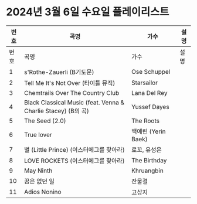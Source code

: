 # 2024년 3월 6일 수요일 플레이리스트

| 번호 | 곡명 | 가수 | 설명 |
|------|------|------|------|
| 번호 | 곡명 | 가수 | 설명 |
| 1 | s'Rothe-Zauerli (B기도문) | Ose Schuppel |  |
| 2 | Tell Me It's Not Over (타이틀 뮤직) | Starsailor |  |
| 3 | Chemtrails Over The Country Club | Lana Del Rey |  |
| 4 | Black Classical Music (feat. Venna & Charlie Stacey) (B의 곡) | Yussef Dayes |  |
| 5 | The Seed (2.0) | The Roots |  |
| 6 | True lover | 백예린 (Yerin Baek) |  |
| 7 | 별 (Little Prince) (이스터에그를 찾아라) | 로꼬, 유성은 |  |
| 8 | LOVE ROCKETS (이스터에그를 찾아라) | The Birthday |  |
| 9 | May Ninth | Khruangbin |  |
| 10 | 꿈은 없던 일 | 잔물결 |  |
| 11 | Adios Nonino | 고상지 |  |

